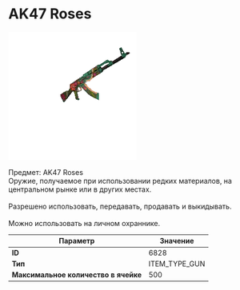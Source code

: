 # AK47 Roses

![Item Image](../img/6828.webp?raw=true)

Предмет: AK47 Roses<br>Оружие, получаемое при использовании редких материалов, на центральном рынке или в других местах.<br><br>Разрешено использовать, передавать, продавать и выкидывать.<br><br>Можно использовать на личном охраннике.


| Параметр | Значение |
|----------|----------|
| **ID** | 6828 |
| **Тип** | ITEM_TYPE_GUN |
| **Максимальное количество в ячейке** | 500 |

